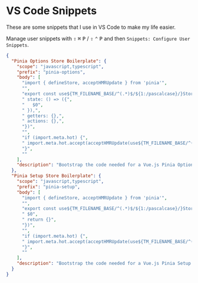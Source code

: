 <NonTranslateDocumentNotice/>

# VS Code Snippets

These are some snippets that I use in VS Code to make my life easier.

Manage user snippets with <kbd>⇧</kbd> <kbd>⌘</kbd> <kbd>P</kbd> / <kbd>⇧</kbd> <kbd>⌃</kbd> <kbd>P</kbd> and then `Snippets: Configure User Snippets`.

```json
{
  "Pinia Options Store Boilerplate": {
    "scope": "javascript,typescript",
    "prefix": "pinia-options",
    "body": [
      "import { defineStore, acceptHMRUpdate } from 'pinia'",
      "",
      "export const use${TM_FILENAME_BASE/^(.*)$/${1:/pascalcase}/}Store = defineStore('$TM_FILENAME_BASE', {",
      " state: () => ({",
      "   $0",
      " }),",
      " getters: {},",
      " actions: {},",
      "})",
      "",
      "if (import.meta.hot) {",
      " import.meta.hot.accept(acceptHMRUpdate(use${TM_FILENAME_BASE/^(.*)$/${1:/pascalcase}/}Store, import.meta.hot))",
      "}",
      ""
    ],
    "description": "Bootstrap the code needed for a Vue.js Pinia Options Store file"
  },
  "Pinia Setup Store Boilerplate": {
    "scope": "javascript,typescript",
    "prefix": "pinia-setup",
    "body": [
      "import { defineStore, acceptHMRUpdate } from 'pinia'",
      "",
      "export const use${TM_FILENAME_BASE/^(.*)$/${1:/pascalcase}/}Store = defineStore('$TM_FILENAME_BASE', () => {",
      " $0",
      " return {}",
      "})",
      "",
      "if (import.meta.hot) {",
      " import.meta.hot.accept(acceptHMRUpdate(use${TM_FILENAME_BASE/^(.*)$/${1:/pascalcase}/}Store, import.meta.hot))",
      "}",
      ""
    ],
    "description": "Bootstrap the code needed for a Vue.js Pinia Setup Store file"
  }
}
```
